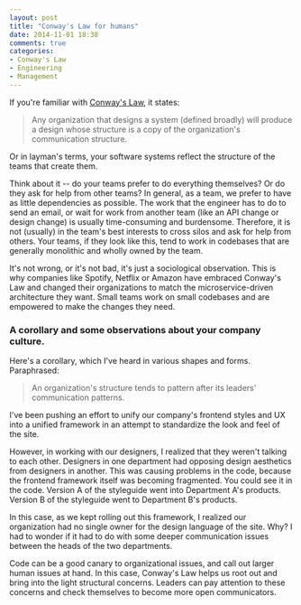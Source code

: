 ```yaml
---
layout: post
title: "Conway's Law for humans"
date: 2014-11-01 18:38
comments: true
categories: 
- Conway's Law
- Engineering
- Management
---
```


If you're familiar with [Conway's Law](http://en.wikipedia.org/wiki/Conway's_law), it states:

> Any organization that designs a system (defined broadly) will produce a design whose structure is a copy of the organization's communication structure.

Or in layman's terms, your software systems reflect the structure of the teams that create them.

Think about it -- do your teams prefer to do everything themselves? Or do they ask for help from other teams? In general, as a team, we prefer to have as little dependencies as possible. The work that the engineer has to do to send an email, or wait for work from another team (like an API change or design change) is usually time-consuming and burdensome. Therefore, it is not (usually) in the team's best interests to cross silos and ask for help from others. Your teams, if they look like this, tend to work in codebases that are generally monolithic and wholly owned by the team.

It's not wrong, or it's not bad, it's just a sociological observation. This is why companies like Spotify, Netflix or Amazon have embraced Conway's Law and changed their organizations to match the  microservice-driven architecture they want. Small teams work on small codebases and are empowered to make the changes they need.

### A corollary and some observations about your company culture.

Here's a corollary, which I've heard in various shapes and forms. Paraphrased:

> An organization's structure tends to pattern after its leaders' communication patterns.

I've been pushing an effort to unify our company's frontend styles and UX into a unified framework in an attempt to standardize the look and feel of the site.

However, in working with our designers, I realized that they weren't talking to each other. Designers in one department had opposing design aesthetics from designers in another. This was causing problems in the code, because the frontend framework itself was becoming fragmented. You could see it in the code. Version A of the styleguide went into Department A's products. Version B of the styleguide went to Department B's products.

In this case, as we kept rolling out this framework, I realized our organization had no single owner for the design language of the site. Why? I had to wonder if it had to do with some deeper communication issues between the heads of the two departments.

Code can be a good canary to organizational issues, and call out larger human issues at hand. In this case, Conway's Law helps us root out and bring into the light structural concerns. Leaders can pay attention to these concerns and check themselves to become more open communicators.
